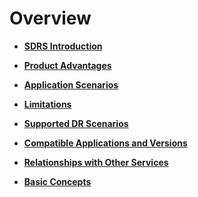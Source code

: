 # Overview<a name="sdrs_pro_0000"></a>

-   **[SDRS Introduction](sdrs-introduction.md)**  

-   **[Product Advantages](product-advantages.md)**  

-   **[Application Scenarios](application-scenarios.md)**  

-   **[Limitations](limitations.md)**  

-   **[Supported DR Scenarios](supported-dr-scenarios.md)**  

-   **[Compatible Applications and Versions](compatible-applications-and-versions.md)**  

-   **[Relationships with Other Services](relationships-with-other-services.md)**  

-   **[Basic Concepts](basic-concepts.md)**  


